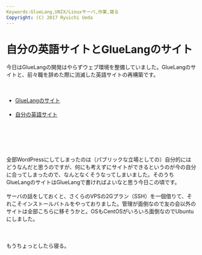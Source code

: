 ```yaml
---
Keywords:GlueLang,UNIX/Linuxサーバ,作業,寝る
Copyright: (C) 2017 Ryuichi Ueda
---
```


# 自分の英語サイトとGlueLangのサイト
今日はGlueLangの開発はやらずウェブ環境を整備していました。GlueLangのサイトと、前々職を辞めた際に消滅した英語サイトの再構築です。<br />
<br />
<ul><br />
 <li><a href="http://en.gluelang.org">GlueLangのサイト</a></li><br />
 <li><a href="http://en.ueda.asia">自分の英語サイト</a></li><br />
</ul><br />
<br />
<!--more--><br />
<br />
全部WordPressにしてしまったのは（パブリックな立場としての）自分的にはどうなんだと思うのですが、何にも考えずにサイトができるというのが今の自分に合ってしまったので、なんとなくそうなってしまいました。そのうちGlueLangのサイトはGlueLangで書ければよいなと思う今日この頃です。<br />
<br />
サーバの話をしておくと、さくらのVPSの2Gプラン（SSH）を一個借りて、それこそインストールバトルをやっておりました。管理が面倒なので友の会以外のサイトは全部こちらに移そうかと。OSもCentOSがいろいろ面倒なのでUbuntuにしました。<br />
<br />
<br />
<br />
もうちょっとしたら寝る。
